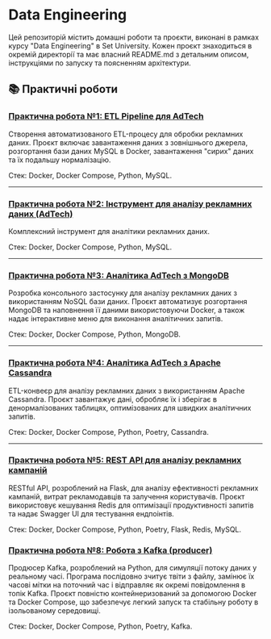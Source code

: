 # Data Engineering

Цей репозиторій містить домашні роботи та проєкти, виконані в рамках курсу "Data Engineering" в Set University.
Кожен проєкт знаходиться в окремій директорії та має власний README.md з детальним описом, інструкціями по запуску та
поясненням архітектури.

## 📚 Практичні роботи

### [Практична робота №1: ETL Pipeline для AdTech](./HW-1/README.md)

Створення автоматизованого ETL-процесу для обробки рекламних даних. Проєкт включає завантаження даних з зовнішнього
джерела, розгортання бази даних MySQL в Docker, завантаження "сирих" даних та їх подальшу нормалізацію.

Стек: Docker, Docker Compose, Python, MySQL.

---

### [Практична робота №2: Інструмент для аналізу рекламних даних (AdTech)](HW-2/analyze-ads/README.md)

Комплексний інструмент для аналітики рекламних даних.

Стек: Docker, Docker Compose, Python, MySQL.

---

### [Практична робота №3: Аналітика AdTech з MongoDB](HW-3/analyze-ads-nosql/README.md)

Розробка консольного застосунку для аналізу рекламних даних з використанням NoSQL бази даних. Проєкт автоматизує
розгортання MongoDB та наповнення її даними використовуючи Docker, а також надає інтерактивне меню для виконання
аналітичних
запитів.

Стек: Docker, Docker Compose, Python, MongoDB.

---

### [Практична робота №4: Аналітика AdTech з Apache Cassandra](HW-4/analyze-ads-cassandra/README.md)

ETL-конвеєр для аналізу рекламних даних з використанням Apache Cassandra. Проєкт завантажує дані, обробляє їх і зберігає
в денормалізованих таблицях, оптимізованих для швидких аналітичних запитів.

Стек: Docker, Docker Compose, Python, Poetry, Cassandra.

---

### [Практична робота №5: REST API для аналізу рекламних кампаній](HW-5/analyze-ads-rest-api/README.md)

RESTful API, розроблений на Flask, для аналізу ефективності рекламних кампаній, витрат рекламодавців та залучення
користувачів. Проєкт використовує кешування Redis для оптимізації продуктивності запитів та надає Swagger UI для
тестування ендпоінтів.

Стек: Docker, Docker Compose, Python, Poetry, Flask, Redis, MySQL.

### [Практична робота №8: Робота з Kafka (producer)](HW-8/kafka-producer/README.md)

Продюсер Kafka, розроблений на Python, для симуляції потоку даних у реальному часі. Програма послідовно зчитує твіти з
файлу, замінює їх часові мітки на поточний час і відправляє як окремі повідомлення в топік Kafka. Проєкт повністю
контейнеризований за допомогою Docker та Docker Compose, що забезпечує легкий запуск та стабільну роботу в ізольованому
середовищі.

Стек: Docker, Docker Compose, Python, Poetry, Kafka.